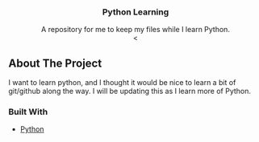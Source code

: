 

  <h3 align="center">Python Learning</h3>

  <p align="center">
    A repository for me to keep my files while I learn Python.
    <br />
    <
</p>






<!-- ABOUT THE PROJECT -->
## About The Project

I want to learn python, and I thought it would be nice to learn a bit of git/github along the way. I will be updating this as I learn more of Python.


### Built With

* [Python](https://www.python.org/)



